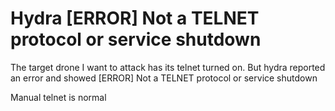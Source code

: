 
# Hydra [ERROR] Not a TELNET protocol or service shutdown

The target drone I want to attack has its telnet turned on. But hydra reported an error and showed [ERROR] Not a TELNET protocol or service shutdown


Manual telnet is normal


        